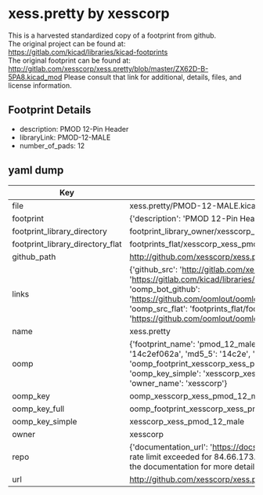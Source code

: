 # xess.pretty by xesscorp  
This is a harvested standardized copy of a footprint from github.  
The original project can be found at:  
https://gitlab.com/kicad/libraries/kicad-footprints  
The original footprint can be found at:
http://gitlab.com/xesscorp/xess.pretty/blob/master/ZX62D-B-5PA8.kicad_mod
Please consult that link for additional, details, files, and license information.  
## Footprint Details
* description: PMOD 12-Pin Header  
* libraryLink: PMOD-12-MALE  
* number_of_pads: 12  
## yaml dump  
| Key | Value |  
| --- | --- |  
| file | xess.pretty/PMOD-12-MALE.kicad_mod |  
| footprint | {'description': 'PMOD 12-Pin Header', 'libraryLink': 'PMOD-12-MALE', 'number_of_pads': 12} |  
| footprint_library_directory | footprint_library_owner/xesscorp_xess.pretty |  
| footprint_library_directory_flat | footprints_flat/xesscorp_xess_pmod_12_male/working |  
| github_path | http://github.com/xesscorp/xess.pretty/blob/master/PMOD-12-MALE.kicad_mod |  
| links | {'github_src': 'http://gitlab.com/xesscorp/xess.pretty/blob/master/ZX62D-B-5PA8.kicad_mod', 'github_src_repo': 'https://gitlab.com/kicad/libraries/kicad-footprints', 'oomp_bot': 'footprints/xesscorp_xess_pmod_12_male/working', 'oomp_bot_github': 'https://github.com/oomlout/oomlout_oomp_footprint_bot/tree/main/footprints/xesscorp_xess_pmod_12_male/working', 'oomp_src_flat': 'footprints_flat/footprints_flat/xesscorp_xess_pmod_12_male/working', 'oomp_src_flat_github': 'https://github.com/oomlout/oomlout_oomp_footprint_src/tree/main/footprints_flat/xesscorp_xess_pmod_12_male/working'} |  
| name | xess.pretty |  
| oomp | {'footprint_name': 'pmod_12_male', 'library_name': 'xess', 'md5': '14c2ef062a593c28c41bf2f3ed97eaf5', 'md5_10': '14c2ef062a', 'md5_5': '14c2e', 'md5_6': '14c2ef', 'oomp_key': 'oomp_xesscorp_xess_pmod_12_male', 'oomp_key_extra': 'oomp_footprint_xesscorp_xess_pmod_12_male', 'oomp_key_full': 'oomp_footprint_xesscorp_xess_pmod_12_male_14c2ef', 'oomp_key_simple': 'xesscorp_xess_pmod_12_male', 'original_filename': 'xess.pretty/PMOD-12-MALE.kicad_mod', 'owner_name': 'xesscorp'} |  
| oomp_key | oomp_xesscorp_xess_pmod_12_male |  
| oomp_key_full | oomp_footprint_xesscorp_xess_pmod_12_male |  
| oomp_key_simple | xesscorp_xess_pmod_12_male |  
| owner | xesscorp |  
| repo | {'documentation_url': 'https://docs.github.com/rest/overview/resources-in-the-rest-api#rate-limiting', 'message': "API rate limit exceeded for 84.66.173.59. (But here's the good news: Authenticated requests get a higher rate limit. Check out the documentation for more details.)"} |  
| url | http://github.com/xesscorp/xess.pretty |  

